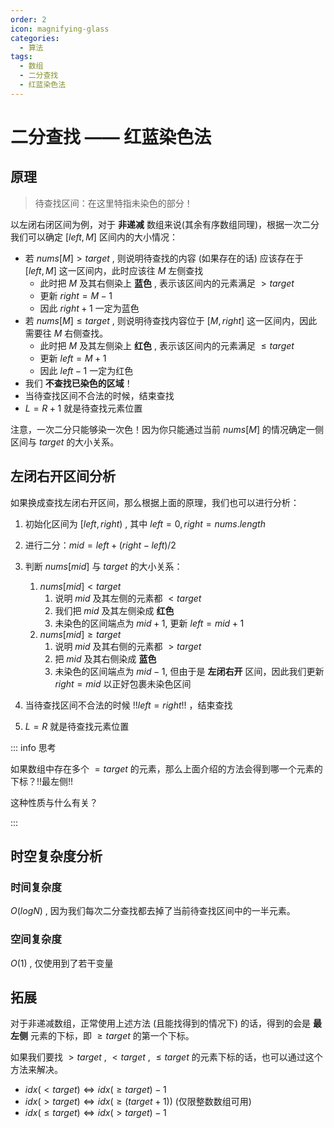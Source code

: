 ```yaml
---
order: 2
icon: magnifying-glass
categories:
  - 算法
tags:
  - 数组
  - 二分查找
  - 红蓝染色法
---
```


# 二分查找 —— 红蓝染色法

## 原理

> 待查找区间：在这里特指未染色的部分！

以左闭右闭区间为例，对于 **非递减** 数组来说(其余有序数组同理)，根据一次二分我们可以确定 $[left, M]$ 区间内的大小情况：

- 若 $nums[M] \gt target$ , 则说明待查找的内容 (如果存在的话) 应该存在于 $[left, M]$ 这一区间内，此时应该往 $M$ 左侧查找
  - 此时把 $M$ 及其右侧染上 **蓝色** , 表示该区间内的元素满足 $\gt target$ 
  - 更新 $right = M - 1$
  - 因此 $right + 1$ 一定为蓝色
- 若 $nums[M] \leq target$ , 则说明待查找内容位于 $[M, right]$ 这一区间内，因此需要往 $M$ 右侧查找。
  - 此时把 $M$ 及其左侧染上 **红色** , 表示该区间内的元素满足 $\leq target$
  - 更新 $left = M + 1$
  - 因此 $left - 1$ 一定为红色
- 我们 **不查找已染色的区域**！
- 当待查找区间不合法的时候，结束查找
- $L = R + 1$ 就是待查找元素位置

注意，一次二分只能够染一次色！因为你只能通过当前 $nums[M]$ 的情况确定一侧区间与 $target$ 的大小关系。

## 左闭右开区间分析

如果换成查找左闭右开区间，那么根据上面的原理，我们也可以进行分析：

1. 初始化区间为 $[left, right)$ , 其中 $left = 0, right = nums.length$

2. 进行二分：$mid = left + (right - left) / 2$
3. 判断 $nums[mid]$ 与 $target$ 的大小关系：
   1. $nums[mid] \lt target$
      1. 说明 $mid$ 及其左侧的元素都 $\lt target$
      2. 我们把 $mid$ 及其左侧染成 **红色**
      3. 未染色的区间端点为 $mid + 1$, 更新 $left = mid + 1$
   2. $nums[mid] \ge target$
      1. 说明 $mid$ 及其右侧的元素都 $\gt target$
      2. 把 $mid$ 及其右侧染成 **蓝色**
      3. 未染色的区间端点为 $mid - 1$, 但由于是 **左闭右开** 区间，因此我们更新 $right = mid$ 以正好包裹未染色区间
4. 当待查找区间不合法的时候 !!$left = right$!! ，结束查找
5. $L = R$ 就是待查找元素位置

::: info 思考

如果数组中存在多个 $= target$ 的元素，那么上面介绍的方法会得到哪一个元素的下标？!!最左侧!!

这种性质与什么有关？

:::

## 时空复杂度分析

### 时间复杂度

$O(log N)$ , 因为我们每次二分查找都去掉了当前待查找区间中的一半元素。

### 空间复杂度

$O(1)$ , 仅使用到了若干变量

## 拓展

对于非递减数组，正常使用上述方法 (且能找得到的情况下) 的话，得到的会是 **最左侧** 元素的下标，即 $\geq target$ 的第一个下标。

如果我们要找 $\gt target$ , $\lt target$ , $\leq target$ 的元素下标的话，也可以通过这个方法来解决。

- $idx(\lt target) \Leftrightarrow idx(\geq target) - 1$
- $idx(\gt target) \Leftrightarrow idx(\geq (target + 1))$ (仅限整数数组可用)
- $idx(\leq target) \Leftrightarrow idx(\gt target) - 1$

